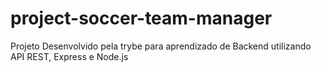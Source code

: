 # project-soccer-team-manager
Projeto Desenvolvido pela trybe para aprendizado de Backend utilizando API REST, Express e Node.js
